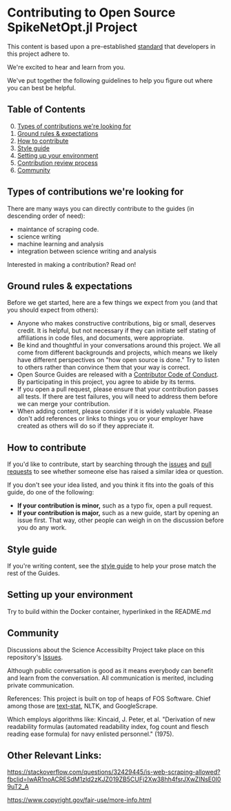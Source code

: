 

# Contributing to Open Source SpikeNetOpt.jl Project 
This content is based upon a pre-established [standard](https://github.com/github/opensource.guide) that developers in this project adhere to.


We're excited to hear and learn from you.

We've put together the following guidelines to help you figure out where you can best be helpful.

## Table of Contents

0. [Types of contributions we're looking for](#types-of-contributions-were-looking-for)
0. [Ground rules & expectations](#ground-rules--expectations)
0. [How to contribute](#how-to-contribute)
0. [Style guide](#style-guide)
0. [Setting up your environment](#setting-up-your-environment)
0. [Contribution review process](#contribution-review-process)
0. [Community](#community)

## Types of contributions we're looking for
There are many ways you can directly contribute to the guides (in descending order of need):

* maintance of scraping code.
* science writing
* machine learning and analysis
* integration between science writing and analysis

Interested in making a contribution? Read on!

## Ground rules & expectations

Before we get started, here are a few things we expect from you (and that you should expect from others):
* Anyone who makes constructive contributions, big or small, deserves credit. It is helpful, but not necessary 
if they can initiate self stating of affiliations in code files, and documents, were appropriate.
* Be kind and thoughtful in your conversations around this project. We all come from different backgrounds and projects, which means we likely have different perspectives on "how open source is done." Try to listen to others rather than convince them that your way is correct.
* Open Source Guides are released with a [Contributor Code of Conduct](./CODE_OF_CONDUCT.md). By participating in this project, you agree to abide by its terms.
* If you open a pull request, please ensure that your contribution passes all tests. If there are test failures, you will need to address them before we can merge your contribution.
* When adding content, please consider if it is widely valuable. Please don't add references or links to things you or your employer have created as others will do so if they appreciate it.

## How to contribute

If you'd like to contribute, start by searching through the [issues](https://github.com/github/opensource.guide/issues) and [pull requests](https://github.com/github/opensource.guide/pulls) to see whether someone else has raised a similar idea or question.

If you don't see your idea listed, and you think it fits into the goals of this guide, do one of the following:
* **If your contribution is minor,** such as a typo fix, open a pull request.
* **If your contribution is major,** such as a new guide, start by opening an issue first. That way, other people can weigh in on the discussion before you do any work.

## Style guide
If you're writing content, see the [style guide](./docs/styleguide.md) to help your prose match the rest of the Guides.

## Setting up your environment

Try to build within the Docker container, hyperlinked in the README.md

## Community

Discussions about the Science Accessibilty Project take place on this repository's [Issues](https://github.com/russelljjarvis/ScienceAccessibility/issues).

Although public conversation is good as it means everybody can benefit and learn from the conversation. All communication is merited, including private communication.

References:
This project is built on top of heaps of FOS Software. Chief among those are [text-stat](https://github.com/shivam5992/textstat), NLTK, and GoogleScrape.

Which employs algorithms like:
Kincaid, J. Peter, et al. "Derivation of new readability formulas (automated readability index, fog count and flesch reading ease formula) for navy enlisted personnel." (1975).

## Other Relevant Links:

https://stackoverflow.com/questions/32429445/is-web-scraping-allowed?fbclid=IwAR1noACRESdM1zld2zKJZ019ZB5CUFj2Xw38hh4fsrJXwZINsE0I09uT2_A

https://www.copyright.gov/fair-use/more-info.html
